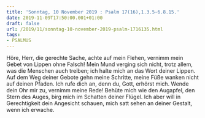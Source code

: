 ```yaml
---
title: 'Sonntag, 10 November 2019 : Psalm 17(16),1.3.5-6.8.15.'
date: 2019-11-09T17:50:00.001+01:00
draft: false
url: /2019/11/sonntag-10-november-2019-psalm-1716135.html
tags: 
- PSALMUS
---
```


Höre, Herr, die gerechte Sache, achte auf mein Flehen, vernimm mein Gebet von Lippen ohne Falsch! Mein Mund verging sich nicht, trotz allem, was die Menschen auch treiben; ich halte mich an das Wort deiner Lippen. Auf dem Weg deiner Gebote gehn meine Schritte, meine Füße wanken nicht auf deinen Pfaden. Ich rufe dich an, denn du, Gott, erhörst mich. Wende dein Ohr mir zu, vernimm meine Rede! Behüte mich wie den Augapfel, den Stern des Auges, birg mich im Schatten deiner Flügel. Ich aber will in Gerechtigkeit dein Angesicht schauen, mich satt sehen an deiner Gestalt, wenn ich erwache.